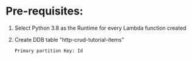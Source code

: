 # Pre-requisites: 

1. Select Python 3.8 as the Runtime for every Lambda function created
2. Create DDB table "http-crud-tutorial-items"

       Primary partition Key: Id